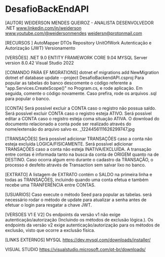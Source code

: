 # DesafioBackEndAPI

[AUTOR]
WEIDERSON MENDES QUEIROZ - ANALISTA DESENVOLVEDOR .NET
www.linkedin.com/in/weiderson
www.youtube.com/@weidersonmendes
weidersn@protonmail.com

[RECURSOS	]
AutoMapper
DTOs
Repository
UnitOfWork
Autenticação e Autorização (JWT)
Versionamento

[VERSÕES]
.NET 9.0
ENTITY FRAMEWORK CORE 9.04
MYSQL Server version 8.0.42
Visual Studio 2022

[COMANDO PARA EF MIGRATIONS]
dotnet ef migrations add NewMigration 
dotnet ef database update --project DesafioBackendAPI.csproj
Para popular as tabelas do banco descomente o código referente a "app.Services.CreateScope()" no Program.cs, e rode aplicação.
Em seguida, comente o código novamente. Caso prefira, rode os arquivos .sql para popular o banco.

[CONTA]
Será possível excluir a CONTA caso o registro não possua saldo.
Será possível excluir CONTA caso o registro esteja ATIVO.
Será possível editar a CONTA caso o registro esteja coma situação ATIVA.
O download do documento relacionado a conta pode ser realizado através do nome/extensão do arquivo salvo ex. _1224456111626299747.jpg

[TRANSAÇÕES]
Será possível adicionar TRANSAÇÕES caso a conta não esteja excluída LOGICA/FISICAMENTE.
Será possível adicionar TRANSAÇÕES caso a conta não esteja INATIVA/EXCLUÍDA.
A transação entre contas é informada tanto na busca da conta de ORIGEM quanto na de DESTINO.
Caso ocorra algum erro durante o cadastro da TRANSAÇÃO, o processo é desfeito através de Transaction sem salvar lixo no banco. 

[EXTRATO]
A listagem de EXTRATO contém o SALDO na primeira linha e todas as TRANSAÇÕES, incluindo quando uma conta efetua e também recebe uma TRANFERÊNCIA entre CONTAS. 

[USUARIOS]
Caso execute o método Seed para popular as tabelas. será necessário rodar o método de update para atualizar a senha antes de efetuar o login
para resgatar a chave JWT. 

[VERSOES V1 E V2]
Os endpoints da versão v1 não exige autenticação/autorização (Incluindo os métodos de exclusão lógica.).
Os endpoints da versão v2 exige autenticação/autorização para os métodos de exclusão, visto que ocorre a exclusão física.

[LINKS EXTERNOS]
MYSQL
https://dev.mysql.com/downloads/installer/

VISUAL STUDIO
https://visualstudio.microsoft.com/pt-br/downloads/
